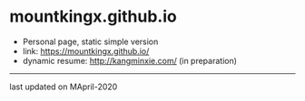 # mountkingx.github.io

* Personal page, static simple version
* link: https://mountkingx.github.io/
* dynamic resume: http://kangminxie.com/ (in preparation)

---
last updated on MApril-2020
